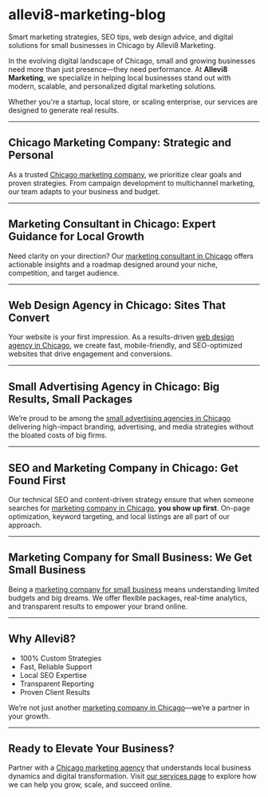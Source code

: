 # allevi8-marketing-blog
Smart marketing strategies, SEO tips, web design advice, and digital solutions for small businesses in Chicago by Allevi8 Marketing.


In the evolving digital landscape of Chicago, small and growing businesses need more than just presence—they need performance. At **Allevi8 Marketing**, we specialize in helping local businesses stand out with modern, scalable, and personalized digital marketing solutions.

Whether you're a startup, local store, or scaling enterprise, our services are designed to generate real results.

---

## Chicago Marketing Company: Strategic and Personal

As a trusted [Chicago marketing company](https://allevi8marketing.com/what-we-do/), we prioritize clear goals and proven strategies. From campaign development to multichannel marketing, our team adapts to your business and budget.

---

## Marketing Consultant in Chicago: Expert Guidance for Local Growth

Need clarity on your direction? Our [marketing consultant in Chicago](https://allevi8marketing.com/what-we-do/maintain/marketing-consultation/)  offers actionable insights and a roadmap designed around your niche, competition, and target audience.

---

## Web Design Agency in Chicago: Sites That Convert

Your website is your first impression. As a results-driven [web design agency in Chicago](https://allevi8marketing.com/what-we-do/), we create fast, mobile-friendly, and SEO-optimized websites that drive engagement and conversions.

---

## Small Advertising Agency in Chicago: Big Results, Small Packages

We’re proud to be among the [small advertising agencies in Chicago](https://allevi8marketing.com/what-we-do/) delivering high-impact branding, advertising, and media strategies without the bloated costs of big firms.

---

## SEO and Marketing Company in Chicago: Get Found First

Our technical SEO and content-driven strategy ensure that when someone searches for [marketing company in Chicago](https://allevi8marketing.com/what-we-do/), **you show up first**. On-page optimization, keyword targeting, and local listings are all part of our approach.

---

## Marketing Company for Small Business: We Get Small Business

Being a [marketing company for small business](https://allevi8marketing.com/what-we-do/) means understanding limited budgets and big dreams. We offer flexible packages, real-time analytics, and transparent results to empower your brand online.

---

## Why Allevi8?

- 100% Custom Strategies  
- Fast, Reliable Support  
- Local SEO Expertise  
- Transparent Reporting  
- Proven Client Results  

We’re not just another [marketing company in Chicago](https://allevi8marketing.com/what-we-do/)—we’re a partner in your growth.

---

## Ready to Elevate Your Business?

Partner with a [Chicago marketing agency](https://allevi8marketing.com/what-we-do/) that understands local business dynamics and digital transformation. Visit [our services page](https://allevi8marketing.com/what-we-do/) to explore how we can help you grow, scale, and succeed online.


